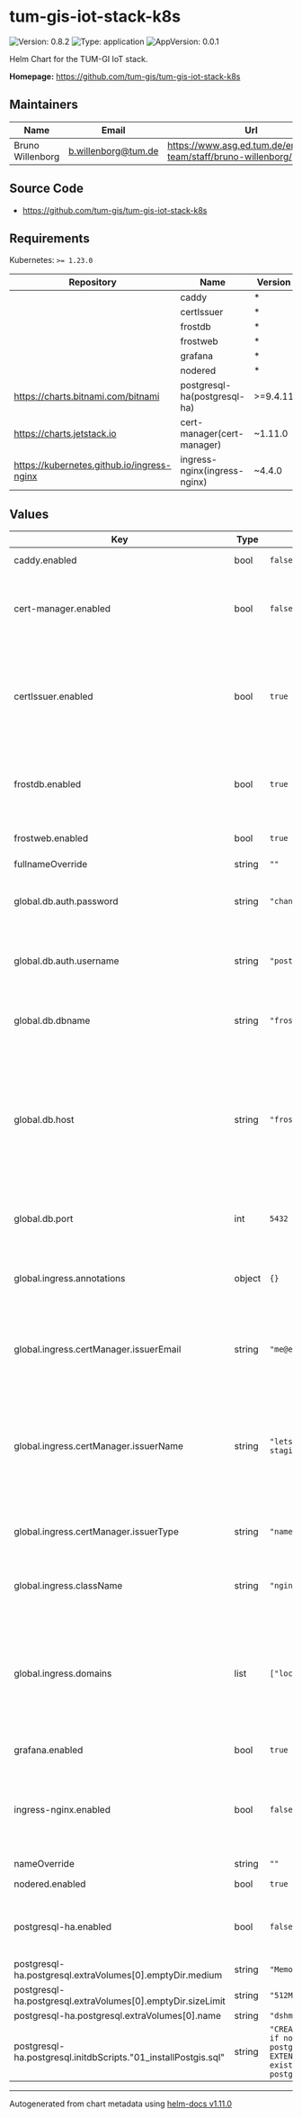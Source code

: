 # tum-gis-iot-stack-k8s

![Version: 0.8.2](https://img.shields.io/badge/Version-0.8.2-informational?style=flat-square) ![Type: application](https://img.shields.io/badge/Type-application-informational?style=flat-square) ![AppVersion: 0.0.1](https://img.shields.io/badge/AppVersion-0.0.1-informational?style=flat-square)

Helm Chart for the TUM-GI IoT stack.

**Homepage:** <https://github.com/tum-gis/tum-gis-iot-stack-k8s>

## Maintainers

| Name | Email | Url |
| ---- | ------ | --- |
| Bruno Willenborg | <b.willenborg@tum.de> | <https://www.asg.ed.tum.de/en/gis/our-team/staff/bruno-willenborg/> |

## Source Code

* <https://github.com/tum-gis/tum-gis-iot-stack-k8s>

## Requirements

Kubernetes: `>= 1.23.0`

| Repository | Name | Version |
|------------|------|---------|
|  | caddy | * |
|  | certIssuer | * |
|  | frostdb | * |
|  | frostweb | * |
|  | grafana | * |
|  | nodered | * |
| https://charts.bitnami.com/bitnami | postgresql-ha(postgresql-ha) | >=9.4.11 |
| https://charts.jetstack.io | cert-manager(cert-manager) | ~1.11.0 |
| https://kubernetes.github.io/ingress-nginx | ingress-nginx(ingress-nginx) | ~4.4.0 |

## Values

| Key | Type | Default | Description |
|-----|------|---------|-------------|
| caddy.enabled | bool | `false` | Enable/disable Caddy webserver |
| cert-manager.enabled | bool | `false` | Enable/disable [cert-manager](https://cert-manager.io/docs/). Only enable this if [cert-manager](https://cert-manager.io/docs/) is not available in the cluster. |
| certIssuer.enabled | bool | `true` | Enable/disable [cert-manager](https://cert-manager.io/docs/) namespace Issuers. Set according to other `ingress.XXX` settings. Disable if a `ClusterIssuer` is used. |
| frostdb.enabled | bool | `true` | Enable/disable PostGIS Database. Disable if an external database is used. |
| frostweb.enabled | bool | `true` | Enable/disable FROST-Server web interface. |
| fullnameOverride | string | `""` | Override fullname |
| global.db.auth.password | string | `"changeMe"` | Database password. Can be overwritten by values specified in subcharts. |
| global.db.auth.username | string | `"postgres"` | Database username. Can be overwritten by values specified in subcharts. |
| global.db.dbname | string | `"frost"` | Database name. Can be overwritten by values specified in subcharts. |
| global.db.host | string | `"frostdb"` | Database host, allows using external databases. Use DNS name of the `frostdb` service when using frostdb subchart. Can be overwritten by values specified in subcharts. |
| global.db.port | int | `5432` | Database port. Can be overwritten by values specified in subcharts. |
| global.ingress.annotations | object | `{}` | Additional ingress annotations, that are set for all ingress routes of subcharts. |
| global.ingress.certManager.issuerEmail | string | `"me@example.com"` | eMail address for ACME registration with Let's Encrypt. Only used for issuerType = namespace. |
| global.ingress.certManager.issuerName | string | `"letsencrypt-staging"` | Name of the Issuer to use. For certManager.type = namespace `letsencrypt-staging`, `letsencrypt-production` and `self-signed` are available. |
| global.ingress.certManager.issuerType | string | `"namespace"` | Type of [cert-manager](https://cert-manager.io/docs/) Issuer: Use either "namespace" or "cluster". |
| global.ingress.className | string | `"nginx"` | Name of the [IngressClass](https://kubernetes.io/docs/concepts/services-networking/ingress/#ingress-class) to use in Ingress routes. |
| global.ingress.domains | list | `["localhost"]` | List of [FQDNs](https://de.wikipedia.org/wiki/Fully-Qualified_Host_Name) for this Ingress. Note: All FQDNs will be used for Ingress hosts and TLS certificate. The global setting overwrites this setting in subcharts. |
| grafana.enabled | bool | `true` | Enable/disable Grafana. |
| ingress-nginx.enabled | bool | `false` | Enable/disable [NGINX-Ingress](https://github.com/kubernetes/ingress-nginx). This is only required, if there is no IncressController available in your cluster. |
| nameOverride | string | `""` | Override name |
| nodered.enabled | bool | `true` | Enable/disable Node-RED. |
| postgresql-ha.enabled | bool | `false` | Enable/disable Bitnami PostgreSQL HA database backend. |
| postgresql-ha.postgresql.extraVolumes[0].emptyDir.medium | string | `"Memory"` |  |
| postgresql-ha.postgresql.extraVolumes[0].emptyDir.sizeLimit | string | `"512Mi"` |  |
| postgresql-ha.postgresql.extraVolumes[0].name | string | `"dshm"` |  |
| postgresql-ha.postgresql.initdbScripts."01_installPostgis.sql" | string | `"CREATE EXTENSION if not exists postgis;\nCREATE EXTENSION if not exists postgis_raster;\n"` |  |

----------------------------------------------
Autogenerated from chart metadata using [helm-docs v1.11.0](https://github.com/norwoodj/helm-docs/releases/v1.11.0)
